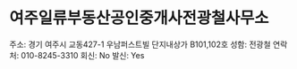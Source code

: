# 여주일류부동산공인중개사전광철사무소

주소: 경기 여주시 교동427-1 우남퍼스트빌 단지내상가 B101,102호
성함: 전광철
연락처: 010-8245-3310
회신: No
발신: Yes